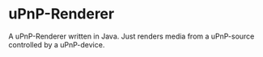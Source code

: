 uPnP-Renderer
=============

A uPnP-Renderer written in Java. Just renders media from a uPnP-source controlled by a uPnP-device.